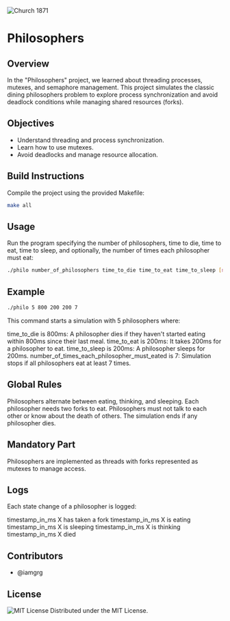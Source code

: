![Church 1871](https://github.com/iamgrg/Philosophers/assets/80717523/dae639d0-3fd0-49df-90a1-f9b1b544ac1c)
# Philosophers

## Overview

In the "Philosophers" project, we learned about threading processes, mutexes, and semaphore management. This project simulates the classic dining philosophers problem to explore process synchronization and avoid deadlock conditions while managing shared resources (forks).

## Objectives

- Understand threading and process synchronization.
- Learn how to use mutexes.
- Avoid deadlocks and manage resource allocation.

## Build Instructions

Compile the project using the provided Makefile:
```bash
make all
```

## Usage
Run the program specifying the number of philosophers, time to die, time to eat, time to sleep, and optionally, the number of times each philosopher must eat:

```bash
./philo number_of_philosophers time_to_die time_to_eat time_to_sleep [number_of_times_each_philosopher_must_eat]
```

## Example
```bash
./philo 5 800 200 200 7
```
This command starts a simulation with 5 philosophers where:

time_to_die is 800ms: A philosopher dies if they haven't started eating within 800ms since their last meal.
time_to_eat is 200ms: It takes 200ms for a philosopher to eat.
time_to_sleep is 200ms: A philosopher sleeps for 200ms.
number_of_times_each_philosopher_must_eated is 7: Simulation stops if all philosophers eat at least 7 times.

## Global Rules

Philosophers alternate between eating, thinking, and sleeping.
Each philosopher needs two forks to eat.
Philosophers must not talk to each other or know about the death of others.
The simulation ends if any philosopher dies.

## Mandatory Part

Philosophers are implemented as threads with forks represented as mutexes to manage access.

## Logs

Each state change of a philosopher is logged:

timestamp_in_ms X has taken a fork
timestamp_in_ms X is eating
timestamp_in_ms X is sleeping
timestamp_in_ms X is thinking
timestamp_in_ms X died

## Contributors

- @iamgrg

## License

![MIT License](https://img.shields.io/badge/license-MIT-green)
Distributed under the MIT License.

